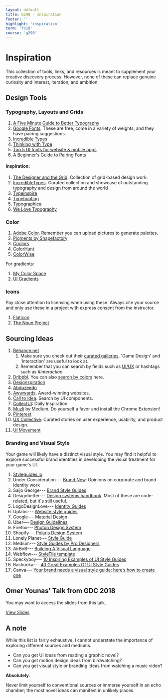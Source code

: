 ```yaml
---
layout: default
title: G290 - Inspiration
footer: ''
highlight: 'inspiration'
term: 'fa18'
course: 'g290'
---
```


# Inspiration
This collection of tools, links, and resources is meant to supplement your creative discovery process. However, none of these can replace genuine curiosity and interest, iteration, and ambition.

## Design Tools
### Typography, Layouts and Grids
1. [A Five Minute Guide to Better Typography](https://medium.muz.li/typography-that-sacred-cow-ea7a5909ca70)
2. [Google Fonts](https://fonts.google.com/). These are free, come in a variety of weights, and they have pairing suggestions.
3. [Incredible Types](http://incredibletypes.com/)
4. [Thinking with Type](http://thinkingwithtype.com/)
5. [Top 5 UI fonts for website & mobile apps](https://medium.muz.li/top-5-ui-fonts-for-website-mobile-apps-d78829e58f7e)
6. [A Beginner's Guide to Pairing Fonts](https://webdesign.tutsplus.com/articles/a-beginners-guide-to-pairing-fonts--webdesign-5706)

#### Inspiration:
1. [The Designer and the Grid](http://thedesignerandthegrid.tumblr.com/). Collection of grid-based design work.
2. [IncredibleTypes](http://incredibletypes.com/). Curated collection and showcase of outstanding typography and design from around the world
3. [Typeinspire](https://typeinspire.com/)
4. [Typehunting](http://typehunting.com/)
5. [Typographica](https://typographica.org/)
6. [We Love Typography](http://welovetypography.com/)

### Color
1. [Adobe Color](https://color.adobe.com/create/color-wheel/). Remember you can upload pictures to generate palettes.
2. [Pigments by Shapefactory](https://pigment.shapefactory.co/)
3. [Coolors](https://coolors.co/)
4. [ColorHunt](https://colorhunt.co/?ref=dribbble&shot=search_feature)
5. [ColorWise](https://colorwise.io/)

For gradients:
1.  [My Color Space](https://mycolor.space/)
2.  [UI Gradients](https://uigradients.com/)

### Icons
Pay close attention to licensing when using these. Always cite your source and only use these in a project with express consent from the instructor.

1. [Flaticon](https://www.flaticon.com/)
2. [The Noun Project](https://thenounproject.com/)

## Sourcing Ideas
1. [Behance.net](https://behance.net)
    1. Make sure you check out their [curated galleries](https://www.behance.net/galleries). 'Game Design' and 'Interaction' are useful to look at.
    2. Remember that you can search by fields such as [UI/UX](https://www.behance.net/search?field=132&content=projects&sort=featured_date&time=week&featured_on_behance=true) or hashtags such as _#interaction_
2. [Dribbbl](https://dribbble.com/shots). You can also [search by colors](https://dribbble.com/colors/109121) here.
3. [Designspiration](https://www.designspiration.net/)
4. [Abduzeedo](https://abduzeedo.com/)
5. [Awwwards](https://www.awwwards.com/). Award-winning websites.
6. [Call to idea](https://calltoidea.com/). Search by UI components.
7. [CollectUI](http://collectui.com/): Daily Inspiration
8. [Muzli](https://medium.muz.li/) by Medium. Do yourself a favor and install the Chrome Extension!
9. [Pinterest](https://www.pinterest.com/)
10. [UX Collective](https://uxdesign.cc/): Curated stories on user experience, usability, and product design.
11. [UI Movement](https://uimovement.com/)

### Branding and Visual Style
Your game will likely have a distinct visual style. You may find it helpful to explore successful brand identities in developing the visual treatment for your game's UI.

1. [Styleguides.io](http://styleguides.io/examples.html)
2. Under Consideration--- [Brand New](https://www.underconsideration.com/brandnew/). Opinions on corporate and brand identity work
3. Saijo George--- [Brand Style Guides](https://saijogeorge.com/brand-style-guide-examples/)
4. Designbetter--- [Design systems handbook](https://www.designbetter.co/design-systems-handbook/appendix). Most of these are code-related, but it's still useful.
5. LogoDesignLove--- [Identity Guides](https://www.logodesignlove.com/brand-identity-style-guides)
6. Uplabs--- [Website style guides](https://www.uplabs.com/posts/c/web/resources/style_guide)
7. Google--- [Material Design](https://material.io/guidelines/material-design/introduction.html)
8. Uber--- [Design Guidelines](https://developer.uber.com/docs/riders/guides/design-guidelines)
9. Firefox--- [Photon Design System](https://design.firefox.com/photon/welcome.html)
10. Shopify--- [Polaris Design System](https://polaris.shopify.com/)
11. Lonely Planet--- [Style Guide](http://rizzo.lonelyplanet.com/styleguide/design-elements/colours)
12. Medium--- [Style Guides by Pro Designers](https://medium.com/inspiration-supply/style-guides-by-pro-designers-5605707afc07)
13. AirBnB--- [Building A Visual Language](https://airbnb.design/building-a-visual-language/)
14. Webflow--- [StyleTile template](https://webflow.com/website/Style-Tile)
15. Speckyboy--- [10 Inspiring Examples of UI Style Guides](https://speckyboy.com/inspirational-examples-ui-style-guides/)
16. Bashooka--- [40 Great Examples Of UI Style Guides](https://bashooka.com/inspiration/40-great-examples-of-ui-style-guides/)
17. Canva--- [Your brand needs a visual style guide: here’s how to create one](https://www.canva.com/learn/your-brand-needs-a-visual-style-guide/)

## Omer Younas' Talk from GDC 2018
<div class="card-block">
  <p class="card-text">You may want to access the slides from this talk.</p>
  <a href="mats/art-direction-for-aaa-ui.pdf" class="btn btn-primary" target="_blank">View Slides</a>
</div>

## A note
While this list is fairly exhaustive, I cannot understate the importance of exploring different sources and mediums.

 * Can you get UI ideas from reading a graphic novel?
 * Can you get motion design ideas from birdwatching?
 * Can you get visual style or branding ideas from watching a music video?

__Absolutely.__

Never limit yourself to conventional sources or immerse yourself in an echo chamber; the most novel ideas can manifest in unlikely places.